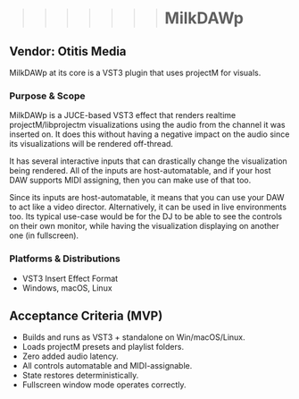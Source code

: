 >>>>>>> # MilkDAWp
## Vendor: Otitis Media

MilkDAWp at its core is a VST3 plugin that uses projectM for visuals.

### Purpose & Scope
MilkDAWp is a JUCE-based VST3 effect that renders realtime projectM/libprojectm visualizations using the audio from the channel it was inserted on.
It does this without having a negative impact on the audio since its visualizations will be rendered off-thread.

It has several interactive inputs that can drastically change the visualization being rendered.
All of the inputs are host-automatable, and if your host DAW supports MIDI assigning, then you can make use of that too.

Since its inputs are host-automatable, it means that you can use your DAW to act like a video director.
Alternatively, it can be used in live environments too.  Its typical use-case would be for the DJ to be able to see the controls on their own monitor,
while having the visualization displaying on another one (in fullscreen).

### Platforms & Distributions
- VST3 Insert Effect Format
- Windows, macOS, Linux


## Acceptance Criteria (MVP)
- Builds and runs as VST3 + standalone on Win/macOS/Linux.
- Loads projectM presets and playlist folders.
- Zero added audio latency.
- All controls automatable and MIDI-assignable.
- State restores deterministically.
- Fullscreen window mode operates correctly.
